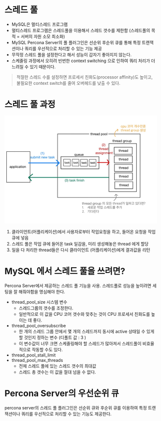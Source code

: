 # 스레드 풀
- MySQL은 멀티스레드 프로그램
- 멀티스레드 프로그램은 스레드풀을 이용해서 스레드 갯수를 제한함 (스레드풀의 목적 = 서버의 자원 소모 최소화)
- MySQL Percona Server의 풀 플러그인은 선순위 후순위 큐를 통해 특정 트랜잭션이나 쿼리를 우선적으로 처리할 수 있는 기능 제공
- 무작정 스레드 풀을 설정한다고 해서 성능이 갑자기 좋아지지 않는다.
- 스케줄링 과정에서 오히려 빈번한 context switching 으로 인하여 쿼리 처리가 더 느려질 수 있기 때문이다.

> 적절한 스레드 수를 설정하면 프로세서 친화도(processor affinity)도 높이고, 불필요한 context switch를 줄여 오버헤드를 낮출 수 있다.

# 스레드 풀 과정

![Untitled](./image/threadPool.png)
1. 클라이언트(어플리케이션)에서 사용자로부터 작업요청을 하고, 들어온 요청을 작업 큐에 넣음
2. 스레드 풀은 작업 큐에 들어온 task 일감을, 미리 생성해놓은 thread 에게 할당
3. 일을 다 처리한 thread들은 다시 클라이언트 (어플리케이션)에게 결과값을 리턴



# MySQL 에서 스레드 풀을 쓰려면?

Percona Server에서 제공하는 스레드 풀 기능을 사용. 스레드풀로 성능을 높이려면 세팅을 잘 해줘야함을 명심해야 한다.

- thread_pool_size 시스템 변수
    - 스레드그룹의 갯수를 조정한다.
    - 일반적으로 이 값을 CPU 코어 갯수와 맞추는 것이 CPU 프로세서 친화도를 높이는 데 좋다.
- thread_pool_oversubscribe
    - 한 개의 스레드 그룹 안에서 몇 개의 스레드까지 동시에 active 상태일 수 있게 할 것인지 정하는 변수 (디폴트 값 : 3 )
    - 이 변수값이 너무 크면 스케줄링해야 할 스레드가 많아져서 스레드풀이 비효율적으로 작동할 수도 있다.
- thread_pool_stall_limit
- thread_pool_max_threads
    - 전체 스레드 풀에 있는 스레드 갯수의 최대값
    - 스레드 총 갯수는 이 값을 절대 넘을 수 없다.

# Percona Server의 우선순위 큐

percona server의 스레드 풀 플러그인은 선순위 큐와 후순위 큐를 이용하여 특정 트랜잭션이나 쿼리를 우선적으로 처리할 수 있는 기능도 제공한다.